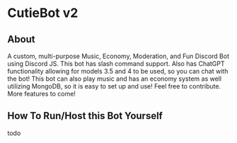 # CutieBot v2
## About
A custom, multi-purpose Music, Economy, Moderation, and Fun Discord Bot using Discord JS. This bot has slash command support. Also has ChatGPT functionality allowing for models 3.5 and 4 to be used, so you can chat with the bot! This bot can also play music and has an economy system as well utilizing MongoDB, so it is easy to set up and use! Feel free to contribute.
More features to come!
## How To Run/Host this Bot Yourself
todo
